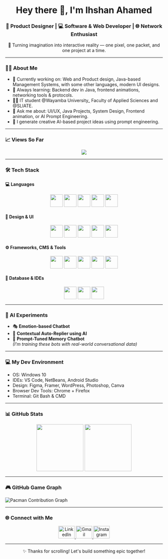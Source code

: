 <h1 align="center">Hey there 👋, I'm Ihshan Ahamed</h1>

<h3 align="center">
🌟 Product Designer | 💻 Software & Web Developer | 🌐 Network Enthusiast  
</h3>

<p align="center">
🚀 Turning imagination into interactive reality — one pixel, one packet, and one project at a time.
</p>

---

### 👨‍💻 About Me

- 🔭 Currently working on: Web and Product design, Java-based Management Systems, with some other languages, modern UI designs.
- 🌱 Always learning: Backend dev in Java, frontend animations, networking tools & protocols.
- 👨‍🎓 IT student @Wayamba University_ Faculty of Applied Sciences and @SLIATE.
- 💬 Ask me about: UI/UX, Java Projects, System Design, Frontend animation, or AI Prompt Engineering.
- 🧠 I generate creative AI-based project ideas using prompt engineering.

---

### 📈 Views So Far

<div align="center">
  <img src="https://profile-counter.glitch.me/ihshan001/count.svg?" />
</div>

---

### 🛠️ Tech Stack

#### 💻 Languages
<div align="center">
  <img src="https://cdn.jsdelivr.net/gh/devicons/devicon/icons/java/java-original.svg" height="40" />
  <img src="https://cdn.jsdelivr.net/gh/devicons/devicon/icons/csharp/csharp-original.svg" height="40" />
  <img src="https://cdn.jsdelivr.net/gh/devicons/devicon/icons/javascript/javascript-original.svg" height="40" />
  <img src="https://cdn.jsdelivr.net/gh/devicons/devicon/icons/html5/html5-original.svg" height="40" />
  <img src="https://cdn.jsdelivr.net/gh/devicons/devicon/icons/css3/css3-original.svg" height="40" />
</div>

#### 🎨 Design & UI
<div align="center">
  <img src="https://cdn.jsdelivr.net/gh/devicons/devicon/icons/figma/figma-original.svg" height="40" />
  <img src="https://cdn.jsdelivr.net/gh/devicons/devicon/icons/canva/canva-original.svg" height="40" />
  <img src="https://cdn.jsdelivr.net/gh/devicons/devicon/icons/photoshop/photoshop-plain.svg" height="40" />
  <img src="https://cdn.jsdelivr.net/gh/devicons/devicon/icons/photoshop/framer-plain.svg" height="40" />
  <img src="https://cdn.jsdelivr.net/gh/devicons/devicon/icons/photoshop/wordpress-plain.svg" height="40" />
</div>

#### ⚙️ Frameworks, CMS & Tools
<div align="center">
  <img src="https://cdn.jsdelivr.net/gh/devicons/devicon/icons/bootstrap/bootstrap-original.svg" height="40" />
  <img src="https://cdn.jsdelivr.net/gh/devicons/devicon/icons/tailwindcss/tailwindcss-original-wordmark.svg" height="40" />
  <img src="https://cdn.jsdelivr.net/gh/devicons/devicon/icons/flutter/flutter-original.svg" height="40" />
  <img src="https://cdn.jsdelivr.net/gh/devicons/devicon/icons/wordpress/wordpress-original.svg" height="40" />
  <img src="https://cdn.jsdelivr.net/gh/devicons/devicon/icons/webflow/webflow-original.svg" height="40" />
</div>

#### 💾 Database & IDEs
<div align="center">
  <img src="https://cdn.jsdelivr.net/gh/devicons/devicon/icons/mysql/mysql-original.svg" height="40" />
  <img src="https://cdn.jsdelivr.net/gh/devicons/devicon/icons/vscode/vscode-original.svg" height="40" />
  <img src="https://cdn.jsdelivr.net/gh/devicons/devicon/icons/visualstudio/visualstudio-plain.svg" height="40" />
</div>

---


### 🤖 AI Experiments

- 🎭 **Emotion-based Chatbot**  
- 💬 **Contextual Auto-Replier using AI**  
- 🧠 **Prompt-Tuned Memory Chatbot**  
*(I'm training these bots with real-world conversational data)*

---

### 💻 My Dev Environment

- OS: Windows 10  
- IDEs: VS Code, NetBeans, Android Studio  
- Design: Figma, Framer, WordPress, Photoshop, Canva  
- Browser Dev Tools: Chrome + Firefox  
- Terminal: Git Bash & CMD  


---

### 📊 GitHub Stats

<div align="center">
  <img src="https://github-readme-stats.vercel.app/api?username=ihshan001&show_icons=true&theme=tokyonight&count_private=true" height="150" />
  <img src="https://github-readme-stats.vercel.app/api/top-langs?username=ihshan001&layout=compact&theme=tokyonight&langs_count=6" height="150" />
</div>

---

### 🎮 GitHub Game Graph

<picture>
  <source media="(prefers-color-scheme: dark)" srcset="https://raw.githubusercontent.com/ihshan001/ihshan001/output/pacman-contribution-graph-dark.svg">
  <source media="(prefers-color-scheme: light)" srcset="https://raw.githubusercontent.com/ihshan001/ihshan001/output/pacman-contribution-graph.svg">
  <img alt="Pacman Contribution Graph" src="https://raw.githubusercontent.com/ihshan001/ihshan001/output/pacman-contribution-graph.svg">
</picture>

---

### 🌐 Connect with Me

<p align="center">
  <a href="https://linkedin.com/in/yourprofile" target="_blank">
    <img src="https://raw.githubusercontent.com/maurodesouza/profile-readme-generator/master/src/assets/icons/social/linkedin/default.svg" width="52" height="40" alt="LinkedIn" />
  </a>
  <a href="mailto:ihshanahamed@gmail.com">
    <img src="https://raw.githubusercontent.com/maurodesouza/profile-readme-generator/master/src/assets/icons/social/gmail/default.svg" width="52" height="40" alt="Gmail" />
  </a>
  <a href="https://instagram.com/yourprofile" target="_blank">
    <img src="https://raw.githubusercontent.com/maurodesouza/profile-readme-generator/master/src/assets/icons/social/instagram/default.svg" width="52" height="40" alt="Instagram" />
  </a>
</p>

---

<p align="center">
✨ Thanks for scrolling! Let's build something epic together!  
</p>
